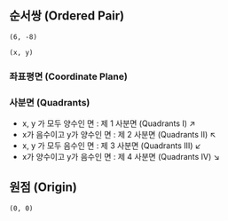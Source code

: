 ## 순서쌍 (Ordered Pair)

`(6, -8)`

`(x, y)`

### 좌표평면 (Coordinate Plane)

### 사분면 (Quadrants)

* x, y 가 모두 양수인 면 : 제 1 사분면 (Quadrants I) ↗
* x가 음수이고 y가 양수인 면 : 제 2 사분면 (Quadrants II) ↖
* x, y 가 모두 음수인 면 : 제 3 사분면 (Quadrants III) ↙
* x가 양수이고 y가 음수인 면 : 제 4 사분면 (Quadrants IV) ↘

## 원점 (Origin)

`(0, 0)`
